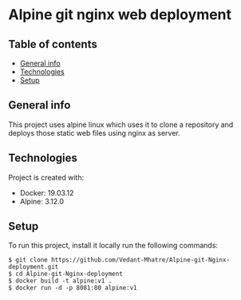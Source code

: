 # Alpine git nginx web deployment

## Table of contents
* [General info](#general-info)
* [Technologies](#technologies)
* [Setup](#setup)

## General info
This project uses alpine linux which uses it to clone a repository and deploys those static web files using nginx as server.
	
## Technologies
Project is created with:
* Docker: 19.03.12
* Alpine: 3.12.0

	
## Setup
To run this project, install it locally run the following commands:

```
$ git clone https://github.com/Vedant-Mhatre/Alpine-git-Nginx-deployment.git
$ cd Alpine-git-Nginx-deployment
$ docker build -t alpine:v1 .
$ docker run -d -p 8081:80 alpine:v1
```
